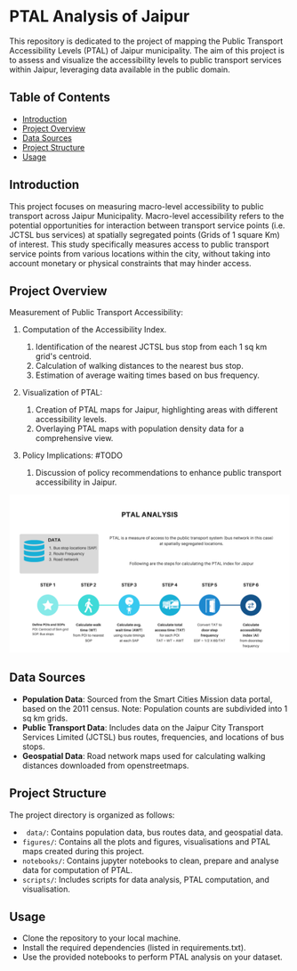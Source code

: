 # PTAL Analysis of Jaipur

This repository is dedicated to the project of mapping the Public Transport Accessibility Levels (PTAL) of Jaipur
municipality. The aim of this project is to assess and visualize the accessibility levels to public transport services
within Jaipur, leveraging data available in the public domain.

## Table of Contents

- [Introduction](#introduction)
- [Project Overview](#project-overview)
- [Data Sources](#data-sources)
- [Project Structure](#project-structure)
- [Usage](#usage)

## Introduction

This project focuses on measuring macro-level accessibility to public transport across Jaipur Municipality.
Macro-level accessibility refers to the potential opportunities for interaction between
transport service points (i.e. JCTSL bus services) at spatially segregated points (Grids of 1 square Km) of interest.
This study specifically measures access to public
transport service points from various locations within the city, without taking into account monetary or physical
constraints that may hinder access.

## Project Overview

Measurement of Public Transport Accessibility:

1. Computation of the Accessibility Index.
    1. Identification of the nearest JCTSL bus stop from each 1 sq km grid's centroid.
    1. Calculation of walking distances to the nearest bus stop.
    1. Estimation of average waiting times based on bus frequency.

1. Visualization of PTAL:
    1. Creation of PTAL maps for Jaipur, highlighting areas with different accessibility levels.
    1. Overlaying PTAL maps with population density data for a comprehensive view.

1. Policy Implications: #TODO
    1. Discussion of policy recommendations to enhance public transport accessibility in Jaipur.

<img src="figures/overview.png" width="1200">

## Data Sources

* **Population Data**: Sourced from the Smart Cities Mission data portal, based on the 2011 census. Note: Population counts
  are subdivided into 1 sq km grids.
* **Public Transport Data**: Includes data on the Jaipur City Transport Services Limited (JCTSL) bus routes,
  frequencies, and locations of bus stops.
* **Geospatial Data**: Road network maps used for calculating walking distances downloaded from openstreetmaps.

## Project Structure

The project directory is organized as follows:

* `` data/``: Contains population data, bus routes data, and geospatial data.
* ``figures/``: Contains all the plots and figures, visualisations and PTAL maps created during this project.
* ``notebooks/``: Contains jupyter notebooks to clean, prepare and analyse data for computation of PTAL.
* ``scripts/``: Includes scripts for data analysis, PTAL computation, and visualisation.

## Usage

* Clone the repository to your local machine.
* Install the required dependencies (listed in requirements.txt).
* Use the provided notebooks to perform PTAL analysis on your dataset.



